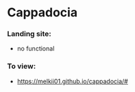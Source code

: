 # Cappadocia

### Landing site:
- no functional

### To view:
- https://melkii01.github.io/cappadocia/#
